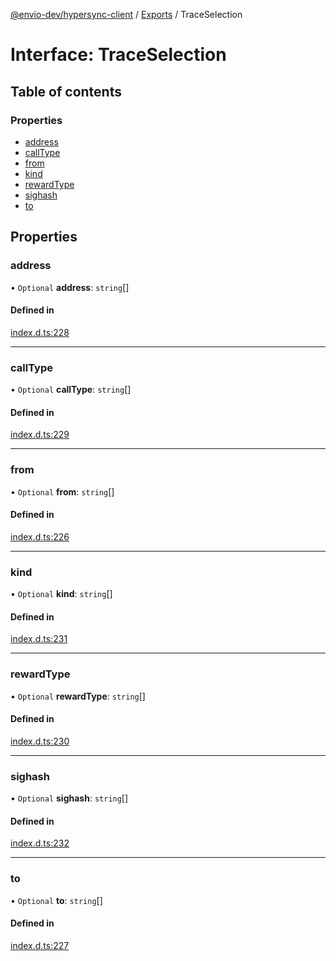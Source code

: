 [@envio-dev/hypersync-client](../README.md) / [Exports](../modules.md) / TraceSelection

# Interface: TraceSelection

## Table of contents

### Properties

- [address](TraceSelection.md#address)
- [callType](TraceSelection.md#calltype)
- [from](TraceSelection.md#from)
- [kind](TraceSelection.md#kind)
- [rewardType](TraceSelection.md#rewardtype)
- [sighash](TraceSelection.md#sighash)
- [to](TraceSelection.md#to)

## Properties

### address

• `Optional` **address**: `string`[]

#### Defined in

[index.d.ts:228](https://github.com/Float-Capital/hypersync-client-node/blob/4ee0d9475a267b3a97cbbd6004114b9ba5d98295/index.d.ts#L228)

___

### callType

• `Optional` **callType**: `string`[]

#### Defined in

[index.d.ts:229](https://github.com/Float-Capital/hypersync-client-node/blob/4ee0d9475a267b3a97cbbd6004114b9ba5d98295/index.d.ts#L229)

___

### from

• `Optional` **from**: `string`[]

#### Defined in

[index.d.ts:226](https://github.com/Float-Capital/hypersync-client-node/blob/4ee0d9475a267b3a97cbbd6004114b9ba5d98295/index.d.ts#L226)

___

### kind

• `Optional` **kind**: `string`[]

#### Defined in

[index.d.ts:231](https://github.com/Float-Capital/hypersync-client-node/blob/4ee0d9475a267b3a97cbbd6004114b9ba5d98295/index.d.ts#L231)

___

### rewardType

• `Optional` **rewardType**: `string`[]

#### Defined in

[index.d.ts:230](https://github.com/Float-Capital/hypersync-client-node/blob/4ee0d9475a267b3a97cbbd6004114b9ba5d98295/index.d.ts#L230)

___

### sighash

• `Optional` **sighash**: `string`[]

#### Defined in

[index.d.ts:232](https://github.com/Float-Capital/hypersync-client-node/blob/4ee0d9475a267b3a97cbbd6004114b9ba5d98295/index.d.ts#L232)

___

### to

• `Optional` **to**: `string`[]

#### Defined in

[index.d.ts:227](https://github.com/Float-Capital/hypersync-client-node/blob/4ee0d9475a267b3a97cbbd6004114b9ba5d98295/index.d.ts#L227)
